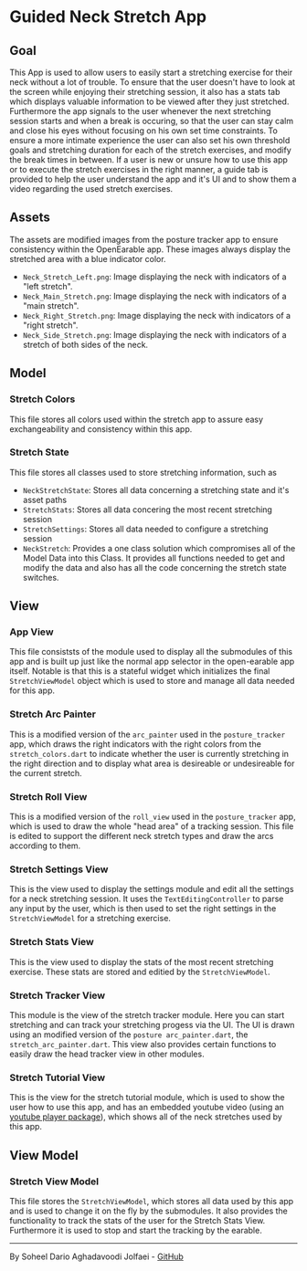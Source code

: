 # Guided Neck Stretch App

## Goal
This App is used to allow users to easily start a stretching exercise for their neck without a lot of trouble. To ensure that the user doesn't have to look at the screen while enjoying their stretching session, it also has a stats tab which displays valuable information to be viewed after they just stretched. Furthermore the app signals to the user whenever the next stretching session starts and when a break is occuring, so that the user can stay calm and close his eyes without focusing on his own set time constraints.
To ensure a more intimate experience the user can also set his own threshold goals and stretching duration for each of the stretch exercises, and modify the break times in between. If a user is new or unsure how to use this app or to execute the stretch exercises in the right manner, a guide tab is provided to help the user understand the app and it's UI and to show them a video regarding the used stretch exercises.  

## Assets
The assets are modified images from the posture tracker app to ensure consistency within the OpenEarable app. These images always display the stretched area with a blue indicator color.
- `Neck_Stretch_Left.png`: Image displaying the neck with indicators of a "left stretch".
- `Neck_Main_Stretch.png`: Image displaying the neck with indicators of a "main stretch".
- `Neck_Right_Stretch.png`: Image displaying the neck with indicators of a "right stretch".
- `Neck_Side_Stretch.png`: Image displaying the neck with indicators of a stretch of both sides of the neck.

## Model
### Stretch Colors
This file stores all colors used within the stretch app to assure easy exchangeability and consistency within this app.

### Stretch State
This file stores all classes used to store stretching information, such as 
- `NeckStretchState`: Stores all data concerning a stretching state and it's asset paths
- `StretchStats`: Stores all data concering the most recent stretching session
- `StretchSettings`: Stores all data needed to configure a stretching session
- `NeckStretch`: Provides a one class solution which compromises all of the Model Data into this Class. It provides all functions needed to get and modify the data and also has all the code concerning the stretch state switches.

## View

### App View
This file consiststs of the module used to display all the submodules of this app and is built up just like the normal app selector in the open-earable app itself. Notable is that this is a stateful widget which initializes the final `StretchViewModel` object which is used to store and manage all data needed for this app.

### Stretch Arc Painter
This is a modified version of the `arc_painter` used in the `posture_tracker` app, which draws the right indicators with the right colors from the `stretch_colors.dart` to indicate whether the user is currently stretching in the right direction and to display what area is desireable or undesireable for the current stretch.

### Stretch Roll View
This is a modified version of the `roll_view` used in the `posture_tracker` app, which is used to draw the whole "head area" of a tracking session. This file is edited to support the different neck stretch types and draw the arcs according to them.

### Stretch Settings View
This is the view used to display the settings module and edit all the settings for a neck stretching session. It uses the `TextEditingController` to parse any input by the user, which is then used to set the right settings in the `StretchViewModel` for a stretching exercise.

### Stretch Stats View
This is the view used to display the stats of the most recent stretching exercise. These stats are stored and editied by the `StretchViewModel`.

### Stretch Tracker View
This module is the view of the stretch tracker module. Here you can start stretching and can track your stretching progess via the UI. The UI is drawn using an modified version of the `posture arc_painter.dart`, the `stretch_arc_painter.dart`. This view also provides certain functions to easily draw the head tracker view in other modules.

### Stretch Tutorial View
This is the view for the stretch tutorial module, which is used to show the user how to use this app, and has an embedded youtube video (using an [youtube player package](https://pub.dev/packages/youtube_player_flutter)), which shows all of the neck stretches used by this app.

## View Model
### Stretch View Model
This file stores the `StretchViewModel`, which stores all data used by this app and is used to change it on the fly by the submodules. It also provides the functionality to track the stats of the user for the Stretch Stats View. Furthermore it is used to stop and start the tracking by the earable.

---
By Soheel Dario Aghadavoodi Jolfaei - [GitHub](https://github.com/BasicallyPolaris/oe-app)